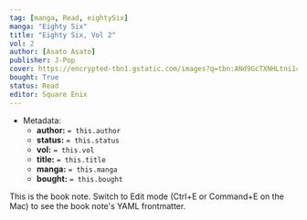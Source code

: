 ```yaml
---
tag: [manga, Read, eightySix]
manga: "Eighty Six"
title: "Eighty Six, Vol 2"
vol: 2
author: [Asato Asato]
publisher: J-Pop
cover: https://encrypted-tbn1.gstatic.com/images?q=tbn:ANd9GcTXNHLtni14AWq1l-P_0V4NFejsabNj_Bv61MgsK2wfiGsFeoue
bought: True
status: Read
editor: Square Enix
---
```


- Metadata:
    - **author:** `= this.author`
    - **status:** `= this.status`
    - **vol:** `= this.vol`
    - **title:** `= this.title`
    - **manga:** `= this.manga`
    - **bought:** `= this.bought`

This is the book note. Switch to Edit mode (Ctrl+E or Command+E on the Mac) to see the book note's YAML frontmatter.
